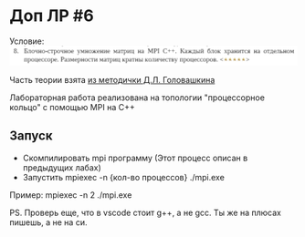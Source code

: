 # Доп ЛР #6

Условие:
![Alt text](image.png)

Часть теории взята [из методички Д.Л. Головашкина](http://repo.ssau.ru/bitstream/Uchebnye-izdaniya/Parallelnye-algoritmy-vychislitelnoi-lineinoialgebry-Elektronnyi-resurs-ucheb-posobie-80351/1/Головашкин%20Д.Л.%20Параллельные%20алгоритмы%20вычислительной%20линейной%20алгебры%202019.pdf)

Лабораторная работа реализована на топологии "процессорное кольцо" с помощью MPI на C++

## Запуск

- Скомпилировать mpi программу (Этот процесс описан в предыдущих лабах)
- Запустить mpiexec -n {кол-во процессов} ./mpi.exe

Пример:
mpiexec -n 2 ./mpi.exe

PS. Проверь еще, что в vscode стоит g++, а не gcc. Ты же на плюсах пишешь, а не на си.
